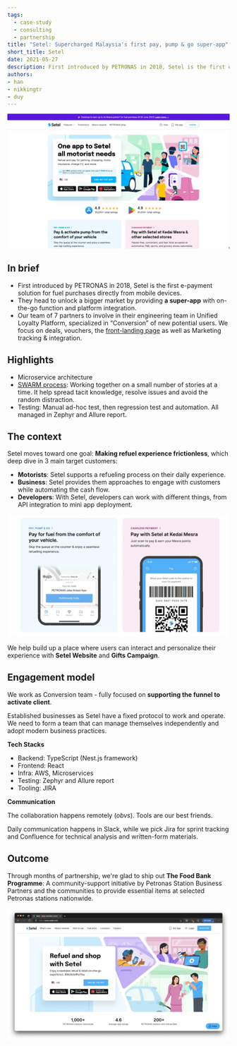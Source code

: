 ```yaml
---
tags: 
  - case-study
  - consulting
  - partnership
title: "Setel: Supercharged Malaysia's first pay, pump & go super-app"
short_title: Setel
date: 2021-05-27
description: First introduced by PETRONAS in 2018, Setel is the first e-payment solution for fuel purchases directly from mobile devices.They head to unlock a bigger market by providing a super-app with on-the-go function and platform integration.
authors: 
- han
- nikkingtr
- duy
---
```

![](assets/supercharged-setel-malaysias-first-pay-pump-go-super-app_85caa8bdd0121608f33b230e54fe563d_md5.webp)

## In brief
- First introduced by PETRONAS in 2018, Setel is the first e-payment solution for fuel purchases directly from mobile devices.
- They head to unlock a bigger market by providing **a super-app** with on-the-go function and platform integration.
- Our team of 7 partners to involve in their engineering team in Unified Loyalty Platform, specialized in “Conversion” of new potential users. We focus on deals, vouchers, the [front-landing page](https://www.setel.com/) as well as Marketing tracking & integration.

## Highlights
- Microservice architecture
- [SWARM process](https://open.nytimes.com/scrum-swarm-sprint-how-to-take-the-agile-process-and-make-it-your-own-b6416793ff7e): Working together on a small number of stories at a time. It help spread tacit knowledge, resolve issues and avoid the random distraction.
- Testing: Manual ad-hoc test, then regression test and automation. All managed in Zephyr and Allure report.

## The context
Setel moves toward one goal: **Making refuel experience frictionless**, which deep dive in 3 main target customers:

- **Motorists**: Setel supports a refueling process on their daily experience. 
- **Business**: Setel provides them approaches to engage with customers while automating the cash flow.
- **Developers**: With Setel, developers can work with different things, from API integration to mini app deployment. 

![](assets/supercharged-setel-malaysias-first-pay-pump-go-super-app_ccd01facaa7b07ae954700b20a360ad1_md5.webp)

We help build up a place where users can interact and personalize their experience with **Setel Website** and **Gifts Campaign**.

## Engagement model
We work as Conversion team - fully focused on **supporting the funnel to activate client**.

Established businesses as Setel have a fixed protocol to work and operate. We need to form a team that can manage themselves independently and adopt modern business practices.

**Tech Stacks**

- Backend: TypeScript (Nest.js framework)
- Frontend: React
- Infra: AWS, Microservices
- Testing: Zephyr and Allure report
- Tooling: JIRA

**Communication**

The collaboration happens remotely (*obvs*). Tools are our best friends.

Daily communication happens in Slack, while we pick Jira for sprint tracking and Confluence for technical analysis and written-form materials.

## Outcome
Through months of partnership, we're glad to ship out **The Food Bank Programme**: A community-support initiative by Petronas Station Business Partners and the communities to provide essential items at selected Petronas stations nationwide. 

![](assets/supercharged-setel-malaysias-first-pay-pump-go-super-app_ac414946573baa1c8baa276992a535d4_md5.webp)
